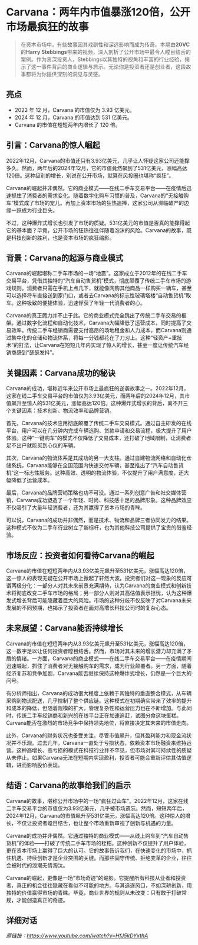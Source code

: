# Carvana：两年内市值暴涨120倍，公开市场最疯狂的故事

>在资本市场中，有些故事因其戏剧性和深远影响而成为传奇。本期由**20VC**的**Harry Stebbings**带来的视频，深入剖析了公开市场中最令人瞠目结舌的案例。作为资深投资人，Stebbings以其独特的视角和丰富的行业经验，揭示了这一事件背后的商业逻辑与启示。无论你是投资者还是创业者，这段故事都将为你提供深刻的洞见与灵感。

## 亮点
- 2022 年 12 月，Carvana 的市值仅为 3.93 亿美元。  
- 2024 年 12 月，Carvana 的市值达到 531 亿美元。  
- Carvana 的市值在短短两年内增长了 120 倍。

## 引言：Carvana的惊人崛起
2022年12月，Carvana的市值还只有3.93亿美元，几乎让人怀疑这家公司还能撑多久。然而，两年后的2024年12月，它的市值竟然飙到了531亿美元，涨幅高达120倍。这种级别的增长，别说在公开市场，就算在风投圈也堪称“疯狂”。  

Carvana的崛起并非偶然。它的商业模式——在线二手车交易平台——在疫情后迅速抓住了消费者的需求变化。随着数字化购车习惯的普及，Carvana的“无接触购车”模式成了市场的宠儿。再加上资本市场的狂热追捧，这家公司从濒临破产的边缘一跃成为行业巨头。  

不过，这种爆炸式增长也引发了市场的质疑。531亿美元的市值是否真的能撑得起它的基本面？毕竟，公开市场的狂热往往伴随着泡沫的风险。Carvana的故事，既是科技创新的胜利，也是资本市场的疯狂缩影。

## 背景：Carvana的起源与商业模式
Carvana的崛起堪称二手车市场的一场“地震”。这家成立于2012年的在线二手车交易平台，凭借其独特的“汽车自动售货机”模式，彻底颠覆了传统二手车市场的游戏规则。消费者只需在手机上点几下，就能像网购其他商品一样购买一辆车，甚至可以选择将车直接送到家门口，或者去Carvana的标志性玻璃塔楼“自动售货机”取车。这种极致的便捷体验，迅速俘获了年轻一代消费者的心。

Carvana的真正魔力并不止于此。它的商业模式完全跳出了传统二手车交易的框架。通过数字化流程和自动化技术，Carvana大幅降低了运营成本，同时提高了交易效率。传统二手车经销商需要支付高昂的场地租金和人力成本，而Carvana则通过集中化的仓储和物流体系，将每一分钱都花在了刀刃上。这种“轻资产+重技术”的打法，让Carvana在短短几年内实现了惊人的增长，甚至一度让传统汽车经销商感到“瑟瑟发抖”。

## 关键因素：Carvana成功的秘诀
Carvana的成功，堪称近年来公开市场上最疯狂的逆袭故事之一。2022年12月，这家在线二手车交易平台的市值仅为3.93亿美元，而两年后的2024年12月，其市值飙升至惊人的531亿美元，涨幅高达120倍。这种爆炸式增长的背后，离不开三个关键因素：技术创新、物流效率和品牌营销。

首先，Carvana的技术应用彻底颠覆了传统二手车交易模式。通过自主研发的在线平台，用户可以在几分钟内完成车辆选购、贷款申请和交易流程，极大提升了用户体验。这种“一键购车”的模式不仅降低了交易成本，还打破了地域限制，让消费者足不出户就能买到心仪的车辆。

其次，Carvana的物流体系是其成功的另一大支柱。通过自建物流网络和自动化仓储系统，Carvana能够在全国范围内快速交付车辆，甚至推出了“汽车自动售货机”这一标志性服务。这种高效、透明的物流体验，不仅提升了用户满意度，还大幅降低了运营成本。

最后，Carvana的品牌营销策略也功不可没。通过一系列创意广告和社交媒体营销，Carvana成功塑造了一个年轻、时尚、科技感十足的品牌形象。这种品牌效应不仅吸引了大量年轻消费者，还为其赢得了资本市场的青睐。

可以说，Carvana的成功并非偶然，而是技术、物流和品牌三者协同发力的结果。这种模式不仅为二手车行业树立了新标杆，也为其他科技公司提供了宝贵的借鉴经验。

## 市场反应：投资者如何看待Carvana的崛起
Carvana的市值在短短两年内从3.93亿美元飙升至531亿美元，涨幅高达120倍，这一惊人的表现无疑在公开市场上掀起了轩然大波。投资者们对这一现象的反应可谓两极分化：一部分人对其未来前景充满期待，认为Carvana的商业模式和创新技术将彻底改变二手车市场的格局；另一部分人则对其高估值表示担忧，认为这种爆发式增长背后可能隐藏着巨大的风险。市场的这种分歧不仅反映了对Carvana未来发展的不同预期，也揭示了投资者在面对高增长科技公司时的复杂心态。

## 未来展望：Carvana能否持续增长
Carvana的市值在短短两年内从3.93亿美元飙升至531亿美元，涨幅高达120倍，这一数字足以让任何投资者瞠目结舌。然而，市场对其未来的增长潜力却充满了矛盾的情绪。一方面，Carvana的商业模式——在线二手车交易平台——在疫情期间迅速崛起，抓住了消费者对无接触购车的需求，成为行业颠覆者。另一方面，随着经济复苏和竞争加剧，Carvana能否继续保持这种爆炸式增长，仍然是一个巨大的问号。

有分析师指出，Carvana的成功很大程度上依赖于其独特的垂直整合模式，从车辆采购到物流配送，几乎控制了整个供应链。这种模式在初期确实带来了效率的提升和成本的降低，但随着规模的扩大，管理复杂性和运营压力也在不断增加。与此同时，传统二手车经销商和新兴的在线平台正在加速追赶，试图分食这块蛋糕。Carvana能否在激烈的市场竞争中保持领先地位，将直接决定其未来的市值走向。

此外，Carvana的财务状况也备受关注。尽管市值飙升，但其盈利能力和现金流状况并不乐观。过去几年，Carvana一直处于亏损状态，依赖资本市场融资来维持运营。这种高增长、高亏损的模式在科技行业并不罕见，但市场对其可持续性的质疑从未停止。如果Carvana无法在短期内实现盈利，投资者可能会重新评估其估值逻辑，进而影响股价表现。

## 结语：Carvana的故事给我们的启示
Carvana的故事，堪称公开市场中的一场“疯狂过山车”。2022年12月，这家在线二手车交易平台的市值仅为3.93亿美元，几乎被市场遗忘。然而，短短两年后，2024年12月，Carvana的市值飙升至531亿美元，涨幅高达120倍。这种惊人的增长，不仅让投资者瞠目结舌，也让整个市场重新审视了创新与机遇的力量。

Carvana的成功并非偶然。它通过独特的商业模式——从线上购车到“汽车自动售货机”的体验——打破了传统二手车市场的桎梏。这种创新不仅提升了用户体验，更在资本市场上赢得了巨大的认可。它的故事告诉我们，在快速变化的市场中，抓住机遇、持续创新才是企业突围的关键。而那些固守传统、拒绝变革的企业，往往会被时代的浪潮无情淘汰。

Carvana的崛起，更像是一场“市场奇迹”的缩影。它提醒所有科技从业者和投资者，真正的机会往往隐藏在看似不可能的地方。与其追逐风口，不如深耕创新，用独特的价值赢得市场的青睐。毕竟，商业世界的规则从未改变：只有敢于打破常规，才能创造真正的奇迹。

## 详细对话

_原链接：https://www.youtube.com/watch?v=HfJ5kDYxthA_